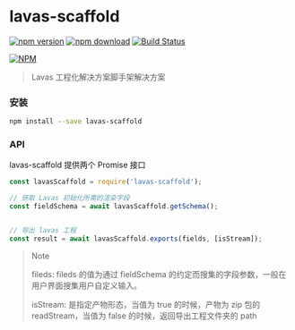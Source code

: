 # lavas-scaffold

[![npm version](https://badge.fury.io/js/lavas-scaffold.svg)](https://badge.fury.io/js/lavas-scaffold)
[![npm download](https://img.shields.io/npm/dm/lavas-scaffold.svg)](https://npmjs.org/lavas-scaffold)
[![Build Status](https://travis-ci.org/lavas-project/lavas-scaffold.svg?branch=master)](https://travis-ci.org/lavas-project/lavas-scaffold)

[![NPM](https://nodei.co/npm/lavas-scaffold.png?downloads=true&downloadRank=true&stars=true)](https://nodei.co/npm/lavas-scaffold/)

> Lavas 工程化解决方案脚手架解决方案

### 安装

```bash
npm install --save lavas-scaffold
```

### API

lavas-scaffold 提供两个 Promise 接口

```js
const lavasScaffold = require('lavas-scaffold');

// 获取 Lavas 初始化所需的渲染字段
const fieldSchema = await lavasScaffold.getSchema();


// 导出 lavas 工程
const result = await lavasScaffold.exports(fields, [isStream]);
```

> Note
> 
> fileds: fileds 的值为通过 fieldSchema 的约定而搜集的字段参数，一般在用户界面搜集用户自定义输入。
>
> isStream: 是指定产物形态，当值为 true 的时候，产物为 zip 包的 readStream，当值为 false 的时候，返回导出工程文件夹的 path


